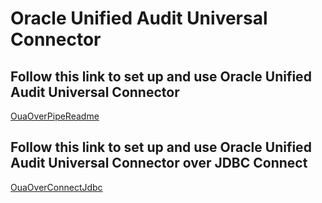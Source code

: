 # Oracle Unified Audit Universal Connector

## Follow this link to set up and use Oracle Unified Audit Universal Connector

[OuaOverPipeReadme](./OuaOverPipeReadme.md)

## Follow this link to set up and use Oracle Unified Audit Universal Connector over JDBC Connect

[OuaOverConnectJdbc](./OuaOverConnectJdbcReadme.md)